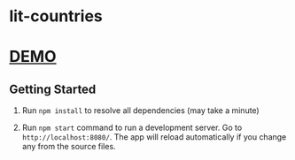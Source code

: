 # lit-countries
# [DEMO](https://idcuadro82.github.io/lit-countries/)

## Getting Started
1. Run `npm install` to resolve all dependencies (may take a minute)

2. Run `npm start` command to run a development server. Go to `http://localhost:8080/`.
The app will reload automatically if you change any from the source files.
